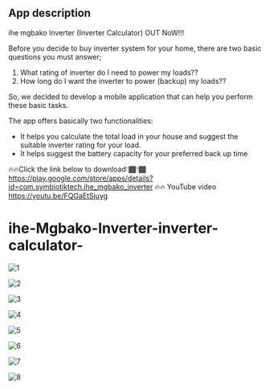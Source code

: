 ## App description
ihe mgbako Inverter (Inverter Calculator) OUT NoW!!!

Before you decide to buy inverter system for your home, there are two basic questions you must answer;

1. What rating of inverter do I need to power my loads??
2. How long do I want the inverter to power (backup) my loads??

So, we decided to develop a mobile application that can help you perform these basic tasks.

The app offers basically two functionalities:
- It helps you calculate the total load in your house and suggest the suitable inverter rating for your load.
- It helps suggest the battery capacity for your preferred back up time 

🔥🔥Click the link below to download👇🏾👇🏾
https://play.google.com/store/apps/details?id=com.symbiotiktech.ihe_mgbako_inverter
🔥🔥 YouTube video
https://youtu.be/FQGaEtSjuyg

# ihe-Mgbako-Inverter-inverter-calculator-

![1](https://user-images.githubusercontent.com/85957655/193649873-a8e8f504-910c-4b9d-8f6b-1701af5c03fd.png)

![2](https://user-images.githubusercontent.com/85957655/193649888-ae8ecc86-027d-489b-b0e8-3c293516c8e1.png)

![3](https://user-images.githubusercontent.com/85957655/193649894-452b1514-286d-4ab5-a15a-c4eb87079181.png)

![4](https://user-images.githubusercontent.com/85957655/193649902-3810352e-0053-4770-a85e-cd5edf7e12a2.png)

![5](https://user-images.githubusercontent.com/85957655/193649907-e990fa80-36e4-4c24-a7c3-df25e73cfba3.png)

![6](https://user-images.githubusercontent.com/85957655/193649913-cb69c201-41e7-4209-828b-d8c7bc9549c5.png)

![7](https://user-images.githubusercontent.com/85957655/193649917-991c1e6c-935e-473a-be57-4cf7f1531841.png)

![8](https://user-images.githubusercontent.com/85957655/193649922-9c22118e-0692-4280-a965-073c24f88b0c.png)

